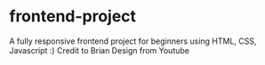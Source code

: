 # frontend-project
A fully responsive frontend project for beginners using HTML, CSS, Javascript :)
Credit to Brian Design from Youtube
